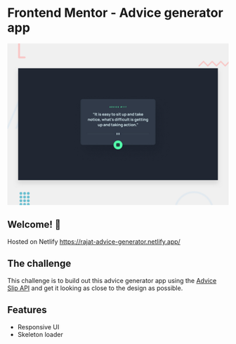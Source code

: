 # Frontend Mentor - Advice generator app

![Design preview for the Advice generator app coding challenge](./design/desktop-preview.jpg)

## Welcome! 👋

Hosted on Netlify https://rajat-advice-generator.netlify.app/

## The challenge

This challenge is to build out this advice generator app using the [Advice Slip API](https://api.adviceslip.com) and get it looking as close to the design as possible.

## Features
- Responsive UI
- Skeleton loader

